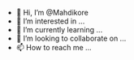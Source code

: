 - 👋 Hi, I’m @Mahdikore
- 👀 I’m interested in ...
- 🌱 I’m currently learning ...
- 💞️ I’m looking to collaborate on ...
- 📫 How to reach me ...

<!---
Mahdikore/Mahdikore is a ✨ special ✨ repository because its `README.md` (this file) appears on your GitHub profile.
You can click the Preview link to take a look at your changes.
--->
